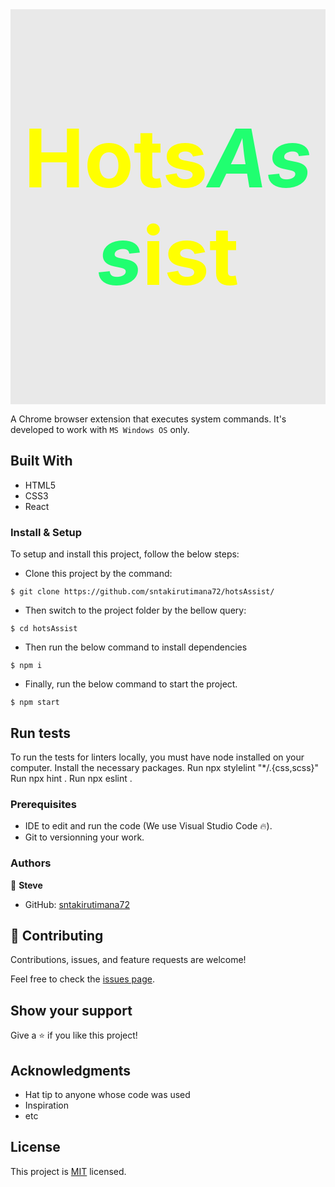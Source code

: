<h1 align="center" style="font-size: 8.05rem; padding: 10rem 0; border: none; background: #15121215; margin: 0; margin-bottom: 15px; color: yellow; font-weight: 700;">
  Hots<i style="color: #20ff70;">Ass</i>ist
</h1>

A Chrome browser extension that executes system commands. It's developed to work with `MS Windows OS` only.

## Built With

- HTML5
- CSS3
- React

### Install & Setup

To setup and install this project, follow the below steps:
- Clone this project by the command: 

```
$ git clone https://github.com/sntakirutimana72/hotsAssist/
```

- Then switch to the project folder by the bellow query:

```
$ cd hotsAssist
```

- Then run the below command to install dependencies

```
$ npm i
```
- Finally, run the below command to start the project.

```
$ npm start
```

## Run tests 
To run the tests for linters locally, you must have node installed on your computer. Install the necessary packages. Run npx stylelint "*/.{css,scss}" Run npx hint . Run npx eslint .

### Prerequisites

- IDE to edit and run the code (We use Visual Studio Code 🔥).
- Git to versionning your work.

### Authors

👤 **Steve**

- GitHub: [sntakirutimana72](https://github.com/sntakirutimana72)

## 🤝 Contributing

Contributions, issues, and feature requests are welcome!

Feel free to check the [issues page](../../issues/).

## Show your support

Give a ⭐️ if you like this project!

## Acknowledgments

- Hat tip to anyone whose code was used
- Inspiration
- etc

## License

This project is [MIT](./LICENSE) licensed.
